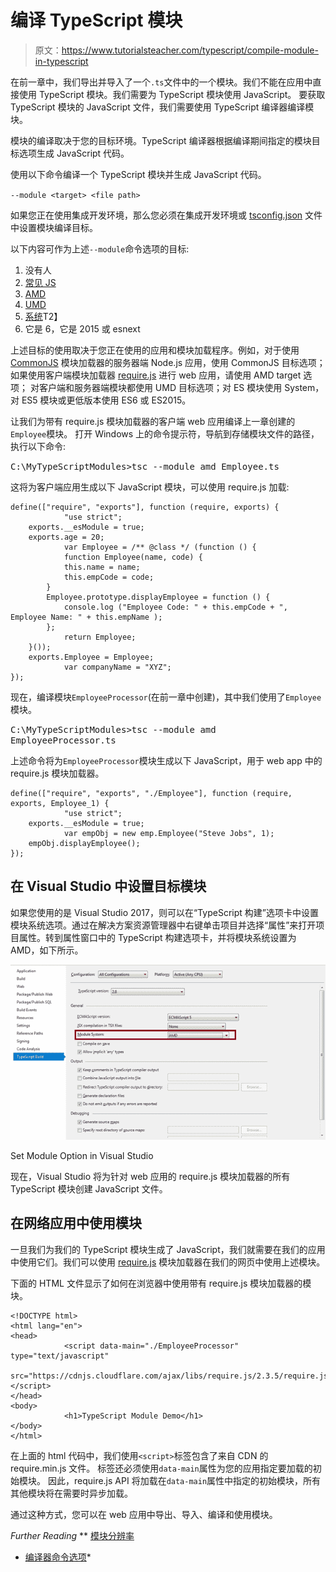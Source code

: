 # 编译 TypeScript 模块

> 原文：<https://www.tutorialsteacher.com/typescript/compile-module-in-typescript>

在前一章中，我们导出并导入了一个`.ts`文件中的一个模块。我们不能在应用中直接使用 TypeScript 模块。我们需要为 TypeScript 模块使用 JavaScript。 要获取 TypeScript 模块的 JavaScript 文件，我们需要使用 TypeScript 编译器编译模块。

模块的编译取决于您的目标环境。TypeScript 编译器根据编译期间指定的模块目标选项生成 JavaScript 代码。

使用以下命令编译一个 TypeScript 模块并生成 JavaScript 代码。

`--module <target> <file path>`

如果您正在使用集成开发环境，那么您必须在集成开发环境或 [tsconfig.json](/typescript/typescript-compiling-project-and-tsconfig) 文件中设置模块编译目标。

以下内容可作为上述`--module`命令选项的目标:

1.  没有人
2.  [常见 JS](http://www.commonjs.org)
3.  [AMD](https://github.com/amdjs/amdjs-api/wiki/AMD)
4.  [UMD](https://github.com/umdjs/umd)
5.  [系统](https://github.com/systemjs/systemjs)T2】
6.  它是 6，它是 2015 或 esnext

上述目标的使用取决于您正在使用的应用和模块加载程序。例如，对于使用 [CommonJS](http://www.commonjs.org) 模块加载器的服务器端 Node.js 应用，使用 CommonJS 目标选项； 如果使用客户端模块加载器 [require.js](https://requirejs.org/) 进行 web 应用，请使用 AMD target 选项； 对客户端和服务器端模块都使用 UMD 目标选项；对 ES 模块使用 System，对 ES5 模块或更低版本使用 ES6 或 ES2015。

让我们为带有 require.js 模块加载器的客户端 web 应用编译上一章创建的`Employee`模块。 打开 Windows 上的命令提示符，导航到存储模块文件的路径，执行以下命令:

<samp>C:\MyTypeScriptModules>tsc --module amd Employee.ts</samp>

这将为客户端应用生成以下 JavaScript 模块，可以使用 require.js 加载:

```
define(["require", "exports"], function (require, exports) {
            "use strict";
    exports.__esModule = true;
    exports.age = 20;
            var Employee = /** @class */ (function () {
            function Employee(name, code) {
            this.name = name;
            this.empCode = code;
        }
        Employee.prototype.displayEmployee = function () {
            console.log ("Employee Code: " + this.empCode + ", Employee Name: " + this.empName );
        };
            return Employee;
    }());
    exports.Employee = Employee;
            var companyName = "XYZ";
}); 
```

现在，编译模块`EmployeeProcessor`(在前一章中创建)，其中我们使用了`Employee`模块。

<samp>C:\MyTypeScriptModules>tsc --module amd EmployeeProcessor.ts</samp>

上述命令将为`EmployeeProcessor`模块生成以下 JavaScript，用于 web app 中的 require.js 模块加载器。

```
define(["require", "exports", "./Employee"], function (require, exports, Employee_1) {
            "use strict";
    exports.__esModule = true;
            var empObj = new emp.Employee("Steve Jobs", 1);
    empObj.displayEmployee();
}); 
```

## 在 Visual Studio 中设置目标模块

如果您使用的是 Visual Studio 2017，则可以在“TypeScript 构建”选项卡中设置模块系统选项。通过在解决方案资源管理器中右键单击项目并选择“属性”来打开项目属性。转到属性窗口中的 TypeScript 构建选项卡，并将模块系统设置为 AMD，如下所示。

[![](img/108def37e582865908a822b61e6fce5a.png)](../../Content/images/typescript/module-vs.png)

Set Module Option in Visual Studio



现在，Visual Studio 将为针对 web 应用的 require.js 模块加载器的所有 TypeScript 模块创建 JavaScript 文件。

## 在网络应用中使用模块

一旦我们为我们的 TypeScript 模块生成了 JavaScript，我们就需要在我们的应用中使用它们。我们可以使用 [require.js](http://requirejs.org/) 模块加载器在我们的网页中使用上述模块。

下面的 HTML 文件显示了如何在浏览器中使用带有 require.js 模块加载器的模块。

```
<!DOCTYPE html>
<html lang="en">
<head>
            <script data-main="./EmployeeProcessor" type="text/javascript" 
            src="https://cdnjs.cloudflare.com/ajax/libs/require.js/2.3.5/require.js"></script>
</head>
<body>
            <h1>TypeScript Module Demo</h1>
</body>
</html> 
```

在上面的 html 代码中，我们使用`<script>`标签包含了来自 CDN 的 require.min.js 文件。 标签还必须使用`data-main`属性为您的应用指定要加载的初始模块。 因此，require.js API 将加载在`data-main`属性中指定的初始模块，所有其他模块将在需要时异步加载。

通过这种方式，您可以在 web 应用中导出、导入、编译和使用模块。

*Further Reading* **   [模块分辨率](https://www.typescriptlang.org/docs/handbook/module-resolution.html)
*   [编译器命令选项](https://www.typescriptlang.org/docs/handbook/compiler-options.html)*